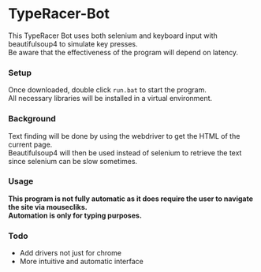 # TypeRacer-Bot
This TypeRacer Bot uses both selenium and keyboard input with beautifulsoup4 to simulate key presses.  
Be aware that the effectiveness of the program will depend on latency.  

### Setup
Once downloaded, double click `run.bat` to start the program.  
All necessary libraries will be installed in a virtual environment.  

### Background
Text finding will be done by using the webdriver to get the HTML of the current page.  
Beautifulsoup4 will then be used instead of selenium to retrieve the text since selenium can be slow sometimes.  

### Usage
**This program is not fully automatic as it does require the user to navigate the site via mousecliks.  
Automation is only for typing purposes.**

### Todo
- Add drivers not just for chrome
- More intuitive and automatic interface
